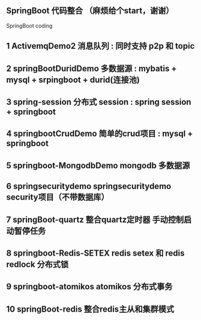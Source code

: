 ## SpringBoot 代码整合 （麻烦给个start，谢谢）

SpringBoot coding

 
## 1  ActivemqDemo2	                  消息队列  : 同时支持 p2p 和 topic 
## 2  springBootDuridDemo	            多数据源  : mybatis + mysql + srpingboot + durid(连接池)
## 3  spring-session                  分布式 session : spring session + springboot 
## 4  springbootCrudDemo              简单的crud项目  :  mysql + springboot 
## 5  springboot-MongodbDemo          mongodb 多数据源
## 6  springsecuritydemo              springsecuritydemo  security项目（不带数据库）
## 7  springBoot-quartz               整合quartz定时器 手动控制启动暂停任务
## 8  springboot-Redis-SETEX          redis setex 和 redis redlock 分布式锁
## 9  springboot-atomikos	            atomikos 分布式事务
## 10 springBoot-redis                整合redis主从和集群模式
